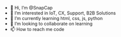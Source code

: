 - 👋 Hi, I’m @SnapCap
- 👀 I’m interested in IoT, CX, Support, B2B Solutions
- 🌱 I’m currently learning html, css, js, python
- 💞️ I’m looking to collaborate on learning
- 📫 How to reach me code

<!---
SnapCap/SnapCap is a ✨ special ✨ repository because its `README.md` (this file) appears on your GitHub profile.
You can click the Preview link to take a look at your changes.
--->
